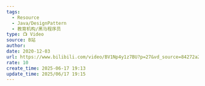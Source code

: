 ```yaml
---
tags:
  - Resource
  - Java/DesignPattern
  - 教育机构/黑马程序员
type: 📺 Video
source: B站
author: 
date: 2020-12-03
url: https://www.bilibili.com/video/BV1Np4y1z7BU?p=27&vd_source=84272a2d7f72158b38778819be5bc6ad
rate: 10
create_time: 2025-06-17 19:13
update_time: 2025/06/17 19:15
---
```

